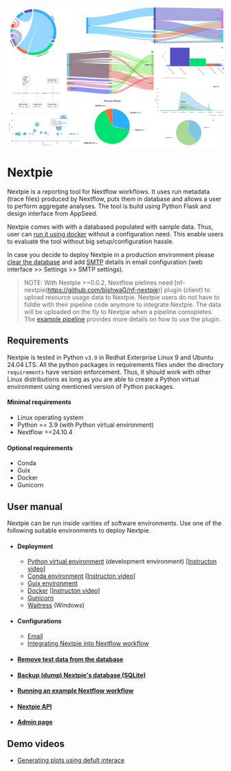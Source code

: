 ![](assets/images/nextpie-plots.png)
# Nextpie

Nextpie is a reporting tool for Nextflow workflows. It uses run metadata (trace files) produced by Nextflow, puts them in database and allows a user to perform aggregate analyses. The tool is build using Python Flask and design interface from AppSeed.

Nextpie comes with with a databased populated with sample data. Thus, user can [run it using docker](docs/deploy-docker.md) without a configuration need. This enable users to evaluate the tool without big setup/configuration hassle.

In case you decide to deploy Nextpie in a production environment please [clear the database](docs/db-clear-test-data.md) and add [SMTP](docs/config-email.md) details in email configuration (web interface >> Settings >> SMTP settings). 

> NOTE: With Nextpie >=0.0.2, Nextflow pielines need [nf-nextpie(https://github.com/bishwaG/nf-nextpie)] plugin (client) to upload resource usage data to Nextpie. Nextpie users do not have to fiddle with their pipeline code anymore to integrate Nextpie. The data will be uploaded on the fly to Nextpie when a pipeline comopletes. The [example pipeline](docs/nextflow-workflow.md) provides more details on how to use the plugin.

## Requirements
Nextpie is tested in Python `v3.9` in Redhat Exterprise Linux 9 and Ubuntu 24.04 LTS. All the python packages in requirements files under the directory `requirements` have version enforcement. Thus, it should work with other Linux distributions as long as you are able to create a Python virtual environment using mentioned version of Python packages. 

#### Minimal requirements
* Linux operating system
* Python == 3.9 (with Python virtual environment)
* Nextflow >=24.10.4

#### Optional requirements
* Conda
* Guix
* Docker
* Gunicorn

## User manual
Nextpie can be run inside varities of software environments. Use one of the following suitable environments to deploy Nextpie.

* #### Deployment
    - [Python virtual environment](docs/deploy-python.md) (development environment) [[Instructon video](https://youtu.be/dHXS6Gmq3Gw)]
    - [Conda environment](docs/deploy-conda.md) [[Instructon video](https://youtu.be/nSijblHforM)]
    - [Guix environment](docs/deploy-guix.md)
    - [Docker](docs/deploy-docker.md) [[Instructon video](https://youtu.be/dv2M-vaUkkw)]
    - [Gunicorn](docs/deploy-gunicorn.md)
    - [Waitress](docs/deploy-waitress.md) (Windows)

* #### Configurations
    - [Email](docs/config-email.md)
    - [Integrating Nextpie into Nextflow workflow](docs/configure.md)

* #### [Remove test data from the database](docs/db-clear-test-data.md)
* #### [Backup (dump) Nextpie's database (SQLite)](docs/db-dump.md)

* #### [Running an example Nextflow workflow](docs/nextflow-workflow.md)
* #### [Nextpie API](docs/api.md)
* #### [Admin page](docs/admin.md)

## Demo videos
* [Generating plots using defult interace](https://youtu.be/CrL1GM2gCLs)
